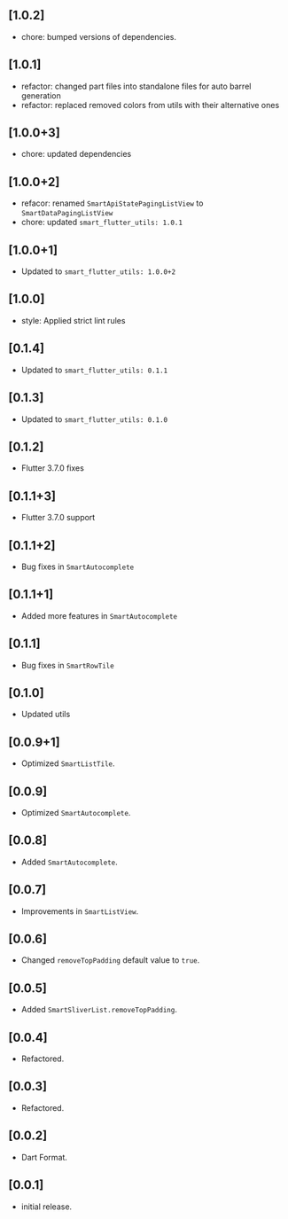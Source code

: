 ## [1.0.2]

* chore: bumped versions of dependencies.

## [1.0.1]

* refactor: changed part files into standalone files for auto barrel generation
* refactor: replaced removed colors from utils with their alternative ones

## [1.0.0+3]

* chore: updated dependencies

## [1.0.0+2]

* refacor: renamed `SmartApiStatePagingListView` to `SmartDataPagingListView`
* chore: updated `smart_flutter_utils: 1.0.1`

## [1.0.0+1]

* Updated to `smart_flutter_utils: 1.0.0+2`

## [1.0.0]

* style: Applied strict lint rules

## [0.1.4]

* Updated to `smart_flutter_utils: 0.1.1`

## [0.1.3]

* Updated to `smart_flutter_utils: 0.1.0`

## [0.1.2]

* Flutter 3.7.0 fixes

## [0.1.1+3]

* Flutter 3.7.0 support

## [0.1.1+2]

* Bug fixes in ```SmartAutocomplete```

## [0.1.1+1]

* Added more features in ```SmartAutocomplete```

## [0.1.1]

* Bug fixes in ```SmartRowTile```

## [0.1.0]

* Updated utils

## [0.0.9+1]

* Optimized ```SmartListTile```.

## [0.0.9]

* Optimized ```SmartAutocomplete```.

## [0.0.8]

* Added ```SmartAutocomplete```.

## [0.0.7]

* Improvements in ```SmartListView```.

## [0.0.6]

* Changed ```removeTopPadding``` default value to ```true```.

## [0.0.5]

* Added ```SmartSliverList.removeTopPadding```.

## [0.0.4]

* Refactored.

## [0.0.3]

* Refactored.

## [0.0.2]

* Dart Format.

## [0.0.1]

* initial release.
